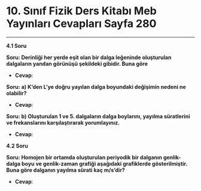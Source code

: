 # 10. Sınıf Fizik Ders Kitabı Meb Yayınları Cevapları Sayfa 280

---

**4.1 Soru**

**Soru: Derinliği her yerde eşit olan bir dalga leğeninde oluşturulan dalgaların yandan görünüşü şekildeki gibidir. Buna göre**

-   **Cevap**:

**Soru: a) K’den L’ye doğru yayılan dalga boyundaki değişimin nedeni ne olabilir?**

-   **Cevap**:

**Soru: b) Oluşturulan 1 ve 5. dalgaların dalga boylarını, yayılma süratlerini ve frekanslarını karşılaştırarak yorumlayınız.**

-   **Cevap**:

**4.2 Soru**

**Soru: Homojen bir ortamda oluşturulan periyodik bir dalganın genlik-dalga boyu ve genlik-zaman grafiği aşağıdaki grafiklerde gösterilmiştir. Buna göre dalganın yayılma sürati kaç m/s’dir?**

-   **Cevap**: